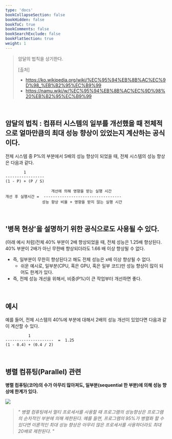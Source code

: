 ```yaml
---
type: 'docs'
bookCollapseSection: false
bookHidden: false
bookToC: true
bookComments: false
bookSearchExclude: false
bookFlatSection: true
weight: 1
---
```


> 암달의 법칙을 상기한다.
>
> [출처]
> - https://ko.wikipedia.org/wiki/%EC%95%94%EB%8B%AC%EC%9D%98_%EB%B2%95%EC%B9%99
> - https://namu.wiki/w/%EC%95%94%EB%8B%AC%EC%9D%98%20%EB%B2%95%EC%B9%99

<br>

## 암달의 법칙 : 컴퓨터 시스템의 일부를 개선했을 때 전체적으로 얼마만큼의 최대 성능 향상이 있었는지 계산하는 공식이다.

전체 시스템 중 P%의 부분에서 S배의 성능 향상이 되었을 때, 전체 시스템의 성능 향상은 다음과 같다.

```text
        1 
-----------------
(1 - P) + (P / S)
```

```text
                    개선에 의해 영향을 받는 실행 시간
개선 후 실행시간 =  ----------------------------------
                성능 향상 비율 + 영향을 받지 않는 실행 시간
```

<br>

## '병목 현상'을 설명하기 위한 공식으로도 사용될 수 있다.

(아래 예시 처럼)전체 40% 부분이 2배 향상되었을 때, 전체 성능은 1.25배 향상된다. 40% 부분이 2배가 아닌 무한배 향상되더라도 1.66 배 이상 향상될 수 없다.
- 즉, 일부분이 무한히 향상된다고 해도 전체 성능은 x배 이상 향상될 수 없다.
  - 쉬운 예시로, 일부분(CPU, 혹은 GPU, 혹은 일부 코드)만 성능 향상이 많이 되어도 한계가 있다.
- 즉, 전체 성능 개선을 위해서, 비중(P%)이 큰 작업부터 개선하면 좋다.



<br>

## 예시

예를 들어, 전체 시스템의 40%에 부분에 대해서 2배의 성능 개선이 있었다면 다음과 같이 계산할 수 있다.

```text
          1
---------------------  =  1.25
(1 - 0.4) + (0.4 / 2)
```

<br>

## 병렬 컴퓨팅(Parallel) 관련

**병렬 컴퓨팅(코어)의 수가 아무리 많아져도, 일부분(sequential 한 부분)에 의해 성능 향상에 한계가 있다.**

<img src="/images/[ETC]%20암달의%20법칙_29.png" witdh="60%">

> *" 병렬 컴퓨팅에서 멀티 프로세서를 사용할 때 프로그램의 성능향상은 프로그램의 순차적인 부분에 의해 제한된다. 예를 들면, 프로그램의 95%가 병렬화 할 수 있다면 이론적인 최대 성능 향상은 아무리 많은 프로세서를 사용하더라도 최대 20배로 제한된다. "*

